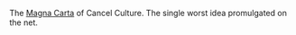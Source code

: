 The <a href="https://xkcd.com/1357/">Magna Carta</a> of Cancel Culture. The single worst idea promulgated on the net.
